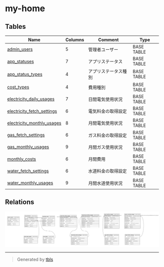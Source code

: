 # my-home

## Tables

| Name | Columns | Comment | Type |
| ---- | ------- | ------- | ---- |
| [admin_users](admin_users.md) | 5 | 管理者ユーザー | BASE TABLE |
| [app_statuses](app_statuses.md) | 7 | アプリステータス | BASE TABLE |
| [app_status_types](app_status_types.md) | 4 | アプリステータス種別 | BASE TABLE |
| [cost_types](cost_types.md) | 4 | 費用種別 | BASE TABLE |
| [electricity_daily_usages](electricity_daily_usages.md) | 7 | 日間電気使用状況 | BASE TABLE |
| [electricity_fetch_settings](electricity_fetch_settings.md) | 6 | 電気料金の取得設定 | BASE TABLE |
| [electricity_monthly_usages](electricity_monthly_usages.md) | 8 | 月間電気使用状況 | BASE TABLE |
| [gas_fetch_settings](gas_fetch_settings.md) | 6 | ガス料金の取得設定 | BASE TABLE |
| [gas_monthly_usages](gas_monthly_usages.md) | 9 | 月間ガス使用状況 | BASE TABLE |
| [monthly_costs](monthly_costs.md) | 6 | 月間費用 | BASE TABLE |
| [water_fetch_settings](water_fetch_settings.md) | 6 | 水道料金の取得設定 | BASE TABLE |
| [water_monthly_usages](water_monthly_usages.md) | 9 | 月間水道使用状況 | BASE TABLE |

## Relations

![er](schema.svg)

---

> Generated by [tbls](https://github.com/k1LoW/tbls)
